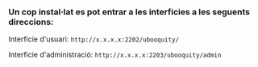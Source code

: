 ### Un cop instal·lat es pot entrar a les interficies a les seguents direccions:

Interficie d'usuari: `http://x.x.x.x:2202/ubooquity/`

Interficie d'administració: `http://x.x.x.x:2203/ubooquity/admin`